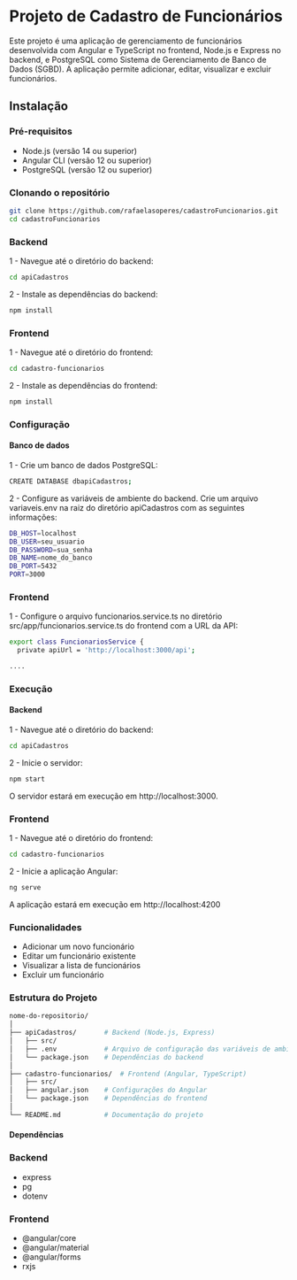 # Projeto de Cadastro de Funcionários

Este projeto é uma aplicação de gerenciamento de funcionários desenvolvida com Angular e TypeScript no frontend, Node.js e Express no backend, e PostgreSQL como Sistema de Gerenciamento de Banco de Dados (SGBD). A aplicação permite adicionar, editar, visualizar e excluir funcionários.

## Instalação

### Pré-requisitos

- Node.js (versão 14 ou superior)
- Angular CLI (versão 12 ou superior)
- PostgreSQL (versão 12 ou superior)

### Clonando o repositório

```bash
git clone https://github.com/rafaelasoperes/cadastroFuncionarios.git
cd cadastroFuncionarios
```

### Backend

1 - Navegue até o diretório do backend:

```bash
cd apiCadastros
```

2 - Instale as dependências do backend:

```bash
npm install
```

### Frontend 

1 - Navegue até o diretório do frontend:

```bash
cd cadastro-funcionarios
```

2 - Instale as dependências do frontend:

```bash
npm install
```

### Configuração

#### Banco de dados

1 - Crie um banco de dados PostgreSQL:

```bash
CREATE DATABASE dbapiCadastros;
```

2 - Configure as variáveis de ambiente do backend. Crie um arquivo variaveis.env na raiz do diretório apiCadastros com as seguintes informações:

```bash
DB_HOST=localhost
DB_USER=seu_usuario
DB_PASSWORD=sua_senha
DB_NAME=nome_do_banco
DB_PORT=5432
PORT=3000
```
### Frontend 

1 - Configure o arquivo funcionarios.service.ts no diretório src/app/funcionarios.service.ts do frontend com a URL da API:

```bash
export class FuncionariosService {
  private apiUrl = 'http://localhost:3000/api';

....
```

### Execução 

#### Backend

1 - Navegue até o diretório do backend:

```bash
cd apiCadastros
```

2 - Inicie o servidor:

```bash
npm start
```

O servidor estará em execução em http://localhost:3000.

### Frontend 

1 - Navegue até o diretório do frontend:

```bash
cd cadastro-funcionarios
```

2 - Inicie a aplicação Angular:

```bash
ng serve
```

A aplicação estará em execução em http://localhost:4200

### Funcionalidades 

- Adicionar um novo funcionário
- Editar um funcionário existente
- Visualizar a lista de funcionários
- Excluir um funcionário

### Estrutura do Projeto

```bash
nome-do-repositorio/
│
├── apiCadastros/       # Backend (Node.js, Express)
│   ├── src/
│   ├── .env            # Arquivo de configuração das variáveis de ambiente
│   └── package.json    # Dependências do backend
│
├── cadastro-funcionarios/  # Frontend (Angular, TypeScript)
│   ├── src/
│   ├── angular.json    # Configurações do Angular
│   └── package.json    # Dependências do frontend
│
└── README.md           # Documentação do projeto

```

#### Dependências

### Backend

- express
- pg
- dotenv

### Frontend

- @angular/core
- @angular/material
- @angular/forms
- rxjs
